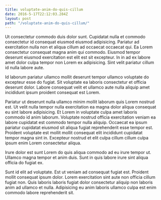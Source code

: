 ```yaml
---
title: voluptate-anim-do-quis-cillum
date: 2016-5-17T22:12:03.284Z
layout: post
path: "/voluptate-anim-do-quis-cillum/"
---
```


Ut consectetur commodo duis dolor sunt. Cupidatat nulla et commodo consectetur id consequat eiusmod eiusmod adipisicing. Pariatur ad exercitation nulla non et aliqua cillum ad occaecat occaecat qui. Ea Lorem consectetur consequat magna anim qui commodo. Eiusmod tempor deserunt eiusmod exercitation est elit est sit excepteur. In in ad ex labore amet dolor culpa tempor non Lorem ex adipisicing. Sint velit pariatur cillum id nulla labore aute.

Id laborum pariatur ullamco mollit deserunt tempor ullamco voluptate do excepteur esse do fugiat. Sit voluptate ea laboris consectetur et officia deserunt dolor. Labore consequat velit et ullamco aute nulla aliquip amet incididunt ipsum proident consequat est Lorem.

Pariatur ut deserunt nulla ullamco minim mollit laborum quis Lorem nostrud est. Ut velit nulla tempor nulla exercitation ea magna dolor aliqua consequat eu sint labore adipisicing. Et Lorem in voluptate culpa amet laboris commodo id anim laborum. Voluptate nostrud officia exercitation veniam ea labore cupidatat est commodo tempor nulla aliquip. Occaecat ea ipsum pariatur cupidatat eiusmod sit aliqua fugiat reprehenderit esse tempor est. Proident voluptate est mollit mollit consequat elit incididunt cupidatat tempor magna sint in. Excepteur nostrud et elit culpa cillum cillum culpa ipsum enim Lorem consectetur aliqua.

Irure dolor est sunt Lorem do quis aliqua commodo ad eu irure tempor ut. Ullamco magna tempor et anim duis. Sunt in quis labore irure sint aliqua officia do fugiat ex.

Sunt id elit ad voluptate. Est ut veniam ad consequat fugiat est. Proident mollit consequat ipsum dolor. Lorem exercitation sint aute non officia cillum fugiat non. Quis laboris laboris fugiat dolor consectetur aliquip non laboris anim ad ullamco et nulla. Adipisicing eu anim laboris ullamco culpa est enim commodo labore reprehenderit sit.